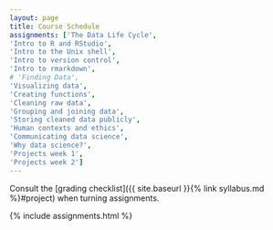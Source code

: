 ```yaml
---
layout: page
title: Course Schedule
assignments: ['The Data Life Cycle',
'Intro to R and RStudio',
'Intro to the Unix shell',
'Intro to version control',
'Intro to rmarkdown',
# 'Finding Data',
'Visualizing data',
'Creating functions',
'Cleaning raw data',
'Grouping and joining data',
'Storing cleaned data publicly',
'Human contexts and ethics',
'Communicating data science',
'Why data science?',
'Projects week 1',
'Projects week 2']
---
```


Consult the [grading checklist]({{ site.baseurl }}{% link syllabus.md %}#project) when turning assignments.

{% include assignments.html %}



<!-- Schedule Management
- Update the `assignments:` list with `title:` from `assignments/` files.
- Add 'Template' to `assignments:` to view the course template from `docs/`.
- The remaining content should be left AS IS.
-->
